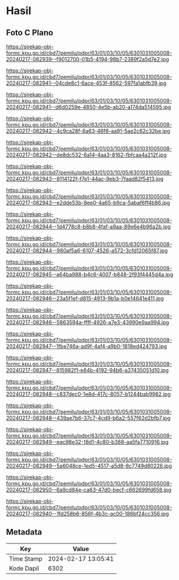 # Hasil

## Foto C Plano

https://sirekap-obj-formc.kpu.go.id/cbd7/pemilu/pdpr/63/01/03/10/05/6301031005008-20240217-082939--f9012700-01b5-4194-98b7-2389f2a5d7e2.jpg

https://sirekap-obj-formc.kpu.go.id/cbd7/pemilu/pdpr/63/01/03/10/05/6301031005008-20240217-082941--04cde8c1-6ace-453f-8562-597fa1abfb39.jpg

https://sirekap-obj-formc.kpu.go.id/cbd7/pemilu/pdpr/63/01/03/10/05/6301031005008-20240217-082941--d6d0259e-4850-4e5b-ab20-a174da514595.jpg

https://sirekap-obj-formc.kpu.go.id/cbd7/pemilu/pdpr/63/01/03/10/05/6301031005008-20240217-082942--4c9ca28f-8a63-46f8-aa91-5ae2c62c32be.jpg

https://sirekap-obj-formc.kpu.go.id/cbd7/pemilu/pdpr/63/01/03/10/05/6301031005008-20240217-082942--de8dc532-6a14-4aa3-8162-fbfcaa4a212f.jpg

https://sirekap-obj-formc.kpu.go.id/cbd7/pemilu/pdpr/63/01/03/10/05/6301031005008-20240217-082943--8114122f-f7e1-44ac-9eb3-7faad82f5413.jpg

https://sirekap-obj-formc.kpu.go.id/cbd7/pemilu/pdpr/63/01/03/10/05/6301031005008-20240217-082943--e2dde53b-8ee0-4a65-b9ca-5abaf6ff4b86.jpg

https://sirekap-obj-formc.kpu.go.id/cbd7/pemilu/pdpr/63/01/03/10/05/6301031005008-20240217-082944--1d4778c8-b8b8-4faf-a9aa-89e6e4b96a2b.jpg

https://sirekap-obj-formc.kpu.go.id/cbd7/pemilu/pdpr/63/01/03/10/05/6301031005008-20240217-082944--980af5a6-6107-4526-a572-3cfd12065f87.jpg

https://sirekap-obj-formc.kpu.go.id/cbd7/pemilu/pdpr/63/01/03/10/05/6301031005008-20240217-082945--a64ba988-b4c6-4007-b848-2f93f4445d4a.jpg

https://sirekap-obj-formc.kpu.go.id/cbd7/pemilu/pdpr/63/01/03/10/05/6301031005008-20240217-082946--23a5f1ef-d815-4913-9b1a-b0e14641e411.jpg

https://sirekap-obj-formc.kpu.go.id/cbd7/pemilu/pdpr/63/01/03/10/05/6301031005008-20240217-082946--5863594a-ffff-4926-a7e3-43990e9aa994.jpg

https://sirekap-obj-formc.kpu.go.id/cbd7/pemilu/pdpr/63/01/03/10/05/6301031005008-20240217-082947--1fbe746a-ad9f-4af4-a9b0-1818ed424793.jpg

https://sirekap-obj-formc.kpu.go.id/cbd7/pemilu/pdpr/63/01/03/10/05/6301031005008-20240217-082947--815982f1-e84b-4192-94b6-a37435051d10.jpg

https://sirekap-obj-formc.kpu.go.id/cbd7/pemilu/pdpr/63/01/03/10/05/6301031005008-20240217-082948--c837dec0-1e8d-417c-8057-b1244bab9982.jpg

https://sirekap-obj-formc.kpu.go.id/cbd7/pemilu/pdpr/63/01/03/10/05/6301031005008-20240217-082948--439ae7b6-37c7-4cd9-b6a2-557f62d2bfb7.jpg

https://sirekap-obj-formc.kpu.go.id/cbd7/pemilu/pdpr/63/01/03/10/05/6301031005008-20240217-082949--eac98e32-18d1-4c80-b388-aa5fa7710916.jpg

https://sirekap-obj-formc.kpu.go.id/cbd7/pemilu/pdpr/63/01/03/10/05/6301031005008-20240217-082949--5a6048ce-1ed5-4517-a5d8-8c7749d80226.jpg

https://sirekap-obj-formc.kpu.go.id/cbd7/pemilu/pdpr/63/01/03/10/05/6301031005008-20240217-082950--6a9cd84e-ca63-47d0-becf-c662699fd658.jpg

https://sirekap-obj-formc.kpu.go.id/cbd7/pemilu/pdpr/63/01/03/10/05/6301031005008-20240217-082940--1fd258b6-856f-4b3c-ac00-186bf24cc356.jpg


## Metadata

| Key        | Value               |
| ---------- | ------------------- |
| Time Stamp | 2024-02-17 13:05:41 |
| Kode Dapil | 6302                |



